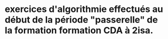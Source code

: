 # exercices d'algorithmie effectués au début de la période "passerelle" de la formation **formation CDA à 2isa.**
